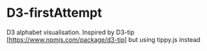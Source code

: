 # D3-firstAttempt
D3 alphabet visualisation.
Inspired by D3-tip [https://www.npmjs.com/package/d3-tip] but using tippy.js instead
